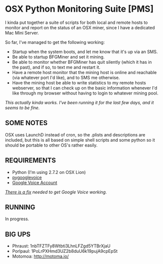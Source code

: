 OSX Python Monitoring Suite [PMS]
=============================

I kinda put together a suite of scripts for both local and remote hosts to monitor and report on the status of an OSX miner, since I have a dedicated Mac Mini Server.

So far, I've managed to get the following working:

* Startup when the system boots, and let me know that it's up via an SMS.
* Be able to startup BFGMiner and set it mining.
* Be able to monitor whether BFGMiner has quit silently (which it has in the past), and if so, to text me and restart it.
* Have a remote host monitor that the mining host is online and reachable (via whatever port I'd like), and to SMS me otherwise.
* Have the mining host be able to write statistics to my remote hosts webserver, so that I can check up on the basic information whenever I'd like through my browser without having to login to whatever mining pool.

*This actually kinda works.  I've been running it for the last few days, and it seems to be fine.*


SOME NOTES
----------

OSX uses LaunchD instead of cron, so the .plists and descriptions are included, but this is all based on simple shell scripts and some python so it should be portable to other OS's rather easily.


REQUIREMENTS
------------

* Python (I'm using 2.7.2 on OSX Lion)
* [pygooglevoice](https://code.google.com/p/pygooglevoice/)
* [Google Voice Account](https://voice.google.com)

*[There is a fix](https://code.google.com/r/bwpayne-pygooglevoice-auth-fix/source/checkout) needed to get Google Voice working.*


RUNNING
-------

In progress.

BIG UPS
-------

* Phraust: 1nbTFZTFy8Wtbti3LhnLFZgd5YTBrXjaU
* Porlpaul: 1PoLrPXHmd3UZ2b8duU6k19pujA9cpEpSt
* Motomoa: http://motoma.io/
